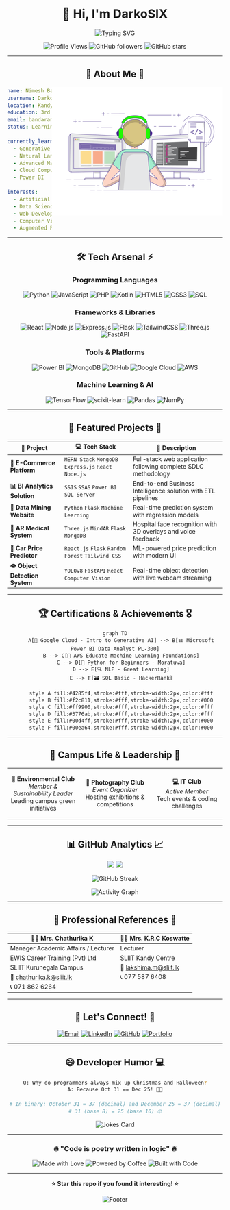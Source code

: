 # <div align="center">👋 Hi, I'm **DarkoSIX**</div>

<div align="center">
  
![Typing SVG](https://readme-typing-svg.herokuapp.com?font=Fira+Code&size=30&duration=3000&pause=1000&color=00D4FF&center=true&vCenter=true&multiline=true&width=800&height=100&lines=Aspiring+AI%2FML+Engineer;Data+Science+Undergraduate;Passionate+Developer+from+Sri+Lanka)

</div>

<div align="center">
  
![Profile Views](https://komarev.com/ghpvc/?username=DarkoSix-06&label=Profile%20views&color=00d4ff&style=for-the-badge)
![GitHub followers](https://img.shields.io/github/followers/DarkoSix-06?style=for-the-badge&color=00d4ff)
![GitHub stars](https://img.shields.io/github/stars/DarkoSix-06?style=for-the-badge&color=ff006e)

</div>

---

## <div align="center">🚀 **About Me** 🚀</div>

<img align="right" alt="Coding" width="400" src="https://raw.githubusercontent.com/devSouvik/devSouvik/master/gif3.gif">

```yaml
name: Nimesh Bandaranayaka
username: DarkoSIX
location: Kandy, Sri Lanka
education: 3rd Year @ SLIIT - Data Science
email: bandaranayakanimesh@gmail.com
status: Learning & Building Cool Stuff! 🔥

currently_learning:
  - Generative AI
  - Natural Language Processing
  - Advanced Machine Learning
  - Cloud Computing
  - Power BI

interests:
  - Artificial Intelligence
  - Data Science & Analytics
  - Web Development
  - Computer Vision
  - Augmented Reality
```

---

## <div align="center">🛠️ **Tech Arsenal** ⚡</div>

<div align="center">

### **Programming Languages**
![Python](https://img.shields.io/badge/Python-3776AB?style=for-the-badge&logo=python&logoColor=white)
![JavaScript](https://img.shields.io/badge/JavaScript-F7DF1E?style=for-the-badge&logo=javascript&logoColor=black)
![PHP](https://img.shields.io/badge/PHP-777BB4?style=for-the-badge&logo=php&logoColor=white)
![Kotlin](https://img.shields.io/badge/Kotlin-0095D5?style=for-the-badge&logo=kotlin&logoColor=white)
![HTML5](https://img.shields.io/badge/HTML5-E34F26?style=for-the-badge&logo=html5&logoColor=white)
![CSS3](https://img.shields.io/badge/CSS3-1572B6?style=for-the-badge&logo=css3&logoColor=white)
![SQL](https://img.shields.io/badge/SQL-4479A1?style=for-the-badge&logo=mysql&logoColor=white)

### **Frameworks & Libraries**
![React](https://img.shields.io/badge/React-20232A?style=for-the-badge&logo=react&logoColor=61DAFB)
![Node.js](https://img.shields.io/badge/Node.js-43853D?style=for-the-badge&logo=node.js&logoColor=white)
![Express.js](https://img.shields.io/badge/Express.js-404D59?style=for-the-badge)
![Flask](https://img.shields.io/badge/Flask-000000?style=for-the-badge&logo=flask&logoColor=white)
![TailwindCSS](https://img.shields.io/badge/Tailwind_CSS-38B2AC?style=for-the-badge&logo=tailwind-css&logoColor=white)
![Three.js](https://img.shields.io/badge/Three.js-000000?style=for-the-badge&logo=three.js&logoColor=white)
![FastAPI](https://img.shields.io/badge/FastAPI-005571?style=for-the-badge&logo=fastapi)

### **Tools & Platforms**
![Power BI](https://img.shields.io/badge/Power%20BI-F2C811?style=for-the-badge&logo=Power%20BI&logoColor=white)
![MongoDB](https://img.shields.io/badge/MongoDB-4EA94B?style=for-the-badge&logo=mongodb&logoColor=white)
![GitHub](https://img.shields.io/badge/GitHub-100000?style=for-the-badge&logo=github&logoColor=white)
![Google Cloud](https://img.shields.io/badge/Google_Cloud-4285F4?style=for-the-badge&logo=google-cloud&logoColor=white)
![AWS](https://img.shields.io/badge/Amazon_AWS-232F3E?style=for-the-badge&logo=amazon-aws&logoColor=white)

### **Machine Learning & AI**
![TensorFlow](https://img.shields.io/badge/TensorFlow-FF6F00?style=for-the-badge&logo=tensorflow&logoColor=white)
![scikit-learn](https://img.shields.io/badge/scikit--learn-F7931E?style=for-the-badge&logo=scikit-learn&logoColor=white)
![Pandas](https://img.shields.io/badge/Pandas-150458?style=for-the-badge&logo=pandas&logoColor=white)
![NumPy](https://img.shields.io/badge/NumPy-013243?style=for-the-badge&logo=numpy&logoColor=white)

</div>

---

## <div align="center">🎯 **Featured Projects** 💼</div>

<div align="center">

| 🚀 Project | 💻 Tech Stack | 📝 Description |
|------------|---------------|-----------------|
| **🛒 E-Commerce Platform** | `MERN Stack` `MongoDB` `Express.js` `React` `Node.js` | Full-stack web application following complete SDLC methodology |
| **📊 BI Analytics Solution** | `SSIS` `SSAS` `Power BI` `SQL Server` | End-to-end Business Intelligence solution with ETL pipelines |
| **🔮 Data Mining Website** | `Python` `Flask` `Machine Learning` | Real-time prediction system with regression models |
| **🥽 AR Medical System** | `Three.js` `MindAR` `Flask` `MongoDB` | Hospital face recognition with 3D overlays and voice feedback |
| **🚗 Car Price Predictor** | `React.js` `Flask` `Random Forest` `Tailwind CSS` | ML-powered price prediction with modern UI |
| **👁️ Object Detection System** | `YOLOv8` `FastAPI` `React` `Computer Vision` | Real-time object detection with live webcam streaming |

</div>

---

## <div align="center">🏆 **Certifications & Achievements** 🎖️</div>

<div align="center">

```mermaid
graph TD
    A[🧠 Google Cloud - Intro to Generative AI] --> B[📊 Microsoft Power BI Data Analyst PL-300]
    B --> C[🤖 AWS Educate Machine Learning Foundations]
    C --> D[🐍 Python for Beginners - Moratuwa]
    D --> E[🔍 NLP - Great Learning]
    E --> F[🗃️ SQL Basic - HackerRank]
    
    style A fill:#4285f4,stroke:#fff,stroke-width:2px,color:#fff
    style B fill:#f2c811,stroke:#fff,stroke-width:2px,color:#000
    style C fill:#ff9900,stroke:#fff,stroke-width:2px,color:#fff
    style D fill:#3776ab,stroke:#fff,stroke-width:2px,color:#fff
    style E fill:#00d4ff,stroke:#fff,stroke-width:2px,color:#000
    style F fill:#00ea64,stroke:#fff,stroke-width:2px,color:#000
```

</div>

---

## <div align="center">🌟 **Campus Life & Leadership** 🏫</div>

<table align="center">
<tr>
<td align="center" width="33%">

**🌿 Environmental Club**
<br>
*Member & Sustainability Leader*
<br>
Leading campus green initiatives

</td>
<td align="center" width="33%">

**📸 Photography Club**
<br>
*Event Organizer*
<br>
Hosting exhibitions & competitions

</td>
<td align="center" width="33%">

**💻 IT Club**
<br>
*Active Member*
<br>
Tech events & coding challenges

</td>
</tr>
</table>

---

## <div align="center">📊 **GitHub Analytics** 📈</div>

<div align="center">
  
<img height="180em" src="https://github-readme-stats.vercel.app/api?username=DarkoSix-06&show_icons=true&theme=tokyonight&include_all_commits=true&count_private=true&hide_border=true"/>
<img height="180em" src="https://github-readme-stats.vercel.app/api/top-langs/?username=DarkoSix-06&layout=compact&theme=tokyonight&hide_border=true"/>

</div>

<div align="center">
  
![GitHub Streak](https://github-readme-streak-stats.herokuapp.com/?user=DarkoSix-06&theme=tokyonight&hide_border=true)

</div>

<div align="center">
  
![Activity Graph](https://github-readme-activity-graph.vercel.app/graph?username=DarkoSix-06&theme=tokyo-night&hide_border=true&color=00d4ff)

</div>

---

## <div align="center">🤝 **Professional References** 👥</div>

<div align="center">

| 👩‍🏫 **Mrs. Chathurika K** | 👩‍🏫 **Mrs. K.R.C Koswatte** |
|---------------------------|-------------------------------|
| Manager Academic Affairs / Lecturer | Lecturer |
| EWIS Career Training (Pvt) Ltd | SLIIT Kandy Centre |
| SLIIT Kurunegala Campus | 📧 lakshima.m@sliit.lk |
| 📧 chathurika.k@sliit.lk | 📞 077 587 6408 |
| 📞 071 862 6264 | |

</div>

---

## <div align="center">💬 **Let's Connect!** 🚀</div>

<div align="center">

[![Email](https://img.shields.io/badge/Gmail-D14836?style=for-the-badge&logo=gmail&logoColor=white)](mailto:bandaranayakanimesh@gmail.com)
[![LinkedIn](https://img.shields.io/badge/LinkedIn-0077B5?style=for-the-badge&logo=linkedin&logoColor=white)](https://linkedin.com/in/darkosix)
[![GitHub](https://img.shields.io/badge/GitHub-100000?style=for-the-badge&logo=github&logoColor=white)](https://github.com/DarkoSix-06)
[![Portfolio](https://img.shields.io/badge/Portfolio-FF5722?style=for-the-badge&logo=todoist&logoColor=white)](https://your-portfolio-link.com)

</div>

---

## <div align="center">😄 **Developer Humor** 💻</div>

<div align="center">

```bash
Q: Why do programmers always mix up Christmas and Halloween?
A: Because Oct 31 == Dec 25! 🎃🎄

# In binary: October 31 = 37 (decimal) and December 25 = 37 (decimal)
# 31 (base 8) = 25 (base 10) 🤓
```

![Jokes Card](https://readme-jokes.vercel.app/api?theme=tokyonight&hideBorder)

</div>

---

<div align="center">

### 🔥 **"Code is poetry written in logic"** 🔥

![Made with Love](https://img.shields.io/badge/Made%20with-❤️-red?style=for-the-badge)
![Powered by Coffee](https://img.shields.io/badge/Powered%20by-☕-brown?style=for-the-badge)
![Built with Code](https://img.shields.io/badge/Built%20with-💻-blue?style=for-the-badge)

</div>

---

<div align="center">
  
**⭐ Star this repo if you found it interesting! ⭐**

![Footer](https://capsule-render.vercel.app/api?type=waving&color=gradient&height=100&section=footer&text=Thanks%20for%20visiting!&fontSize=30&fontAlignY=65&desc=Let's%20build%20something%20amazing%20together!&descAlignY=50&descAlign=center)

</div>
